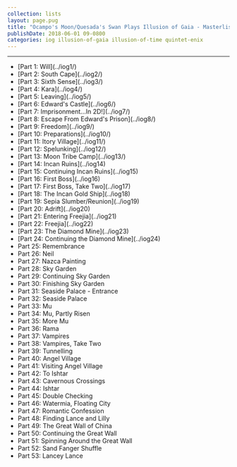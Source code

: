 ```yaml
---
collection: lists
layout: page.pug
title: "Ocampo's Moon/Quesada's Swan Plays Illusion of Gaia - Masterlist"
publishDate: 2018-06-01 09-0800
categories: iog illusion-of-gaia illusion-of-time quintet-enix
---
```


---
<ul class="masterlink-wrapper">
	<li>[Part 1: Will](../iog1/)</li>
	<li>[Part 2: South Cape](../iog2/)</li>
	<li>[Part 3: Sixth Sense](../iog3/)</li>
	<li>[Part 4: Kara](../iog4/)</li>
	<li>[Part 5: Leaving](../iog5/)</li>
	<li>[Part 6: Edward's Castle](../iog6/)</li>
	<li>[Part 7: Imprisonment...In 2D!](../iog7/)</li>
	<li>[Part 8: Escape From Edward's Prison](../iog8/)</li>
	<li>[Part 9: Freedom](../iog9/)</li>
	<li>[Part 10: Preparations](../iog10/)</li>
	<li>[Part 11: Itory Village](../iog11/)</li>
	<li>[Part 12: Spelunking](../iog12/)</li>
	<li>[Part 13: Moon Tribe Camp](../iog13/)</li>
	<li>[Part 14: Incan Ruins](../iog14)</li>
	<li>[Part 15: Continuing Incan Ruins](../iog15)</li>
	<li>[Part 16: First Boss](../iog16)</li>
	<li>[Part 17: First Boss, Take Two](../iog17)</li>
	<li>[Part 18: The Incan Gold Ship](../iog18)</li>
	<li>[Part 19: Sepia Slumber/Reunion](../iog19)</li>
	<li>[Part 20: Adrift](../iog20)</li>
	<li>[Part 21: Entering Freejia](../iog21)</li>
	<li>[Part 22: Freejia](../iog22)</li>
	<li>[Part 23: The Diamond Mine](../iog23)</li>
	<li>[Part 24: Continuing the Diamond Mine](../iog24)</li>
	<li>Part 25: Remembrance</li>
	<li>Part 26: Neil</li>
	<li>Part 27: Nazca Painting</li>
	<li>Part 28: Sky Garden</li>
	<li>Part 29: Continuing Sky Garden</li>
	<li>Part 30: Finishing Sky Garden</li>
	<li>Part 31: Seaside Palace - Entrance</li>
	<li>Part 32: Seaside Palace</li>
	<li>Part 33: Mu</li>
	<li>Part 34: Mu, Partly Risen</li>
	<li>Part 35: More Mu</li>
	<li>Part 36: Rama</li>
	<li>Part 37: Vampires</li>
	<li>Part 38: Vampires, Take Two</li>
	<li>Part 39: Tunnelling</li>
	<li>Part 40: Angel Village</li>
	<li>Part 41: Visiting Angel Village</li>
	<li>Part 42: To Ishtar</li>
	<li>Part 43: Cavernous Crossings</li>
	<li>Part 44: Ishtar</li>
	<li>Part 45: Double Checking</li>
	<li>Part 46: Watermia, Floating City</li>
	<li>Part 47: Romantic Confession</li>
	<li>Part 48: Finding Lance and Lilly</li>
	<li>Part 49: The Great Wall of China</li>
	<li>Part 50: Continuing the Great Wall</li>
	<li>Part 51: Spinning Around the Great Wall</li>
	<li>Part 52: Sand Fanger Shuffle</li>
	<li>Part 53: Lancey Lance</li>
</ul>